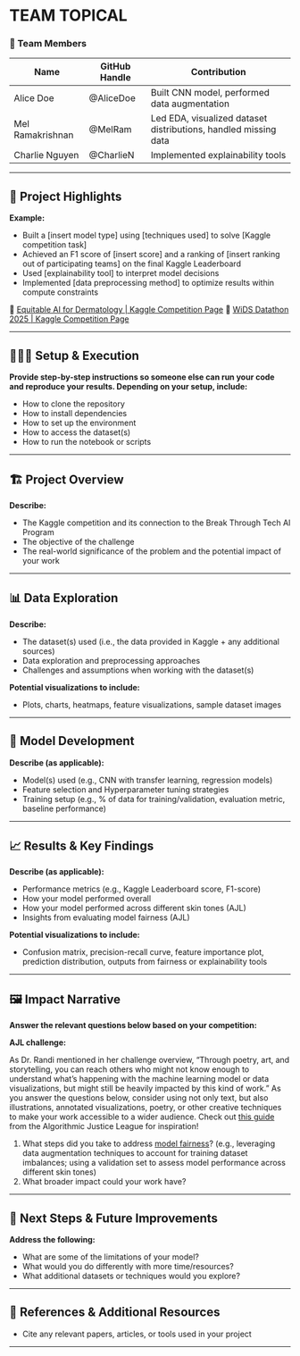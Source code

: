 # TEAM TOPICAL


### **👥 Team Members**

| Name | GitHub Handle | Contribution |
| ----- | ----- | ----- |
| Alice Doe | @AliceDoe | Built CNN model, performed data augmentation |
| Mel Ramakrishnan | @MelRam | Led EDA, visualized dataset distributions, handled missing data |
| Charlie Nguyen | @CharlieN | Implemented explainability tools |

---

## **🎯 Project Highlights**

**Example:**

* Built a \[insert model type\] using \[techniques used\] to solve \[Kaggle competition task\]
* Achieved an F1 score of \[insert score\] and a ranking of \[insert ranking out of participating teams\] on the final Kaggle Leaderboard
* Used \[explainability tool\] to interpret model decisions
* Implemented \[data preprocessing method\] to optimize results within compute constraints

🔗 [Equitable AI for Dermatology | Kaggle Competition Page](https://www.kaggle.com/competitions/bttai-ajl-2025/overview)
🔗 [WiDS Datathon 2025 | Kaggle Competition Page](https://www.kaggle.com/competitions/widsdatathon2025/overview)

---

## **👩🏽‍💻 Setup & Execution**

**Provide step-by-step instructions so someone else can run your code and reproduce your results. Depending on your setup, include:**

* How to clone the repository
* How to install dependencies
* How to set up the environment
* How to access the dataset(s)
* How to run the notebook or scripts

---

## **🏗️ Project Overview**

**Describe:**

* The Kaggle competition and its connection to the Break Through Tech AI Program
* The objective of the challenge
* The real-world significance of the problem and the potential impact of your work

---

## **📊 Data Exploration**

**Describe:**

* The dataset(s) used (i.e., the data provided in Kaggle \+ any additional sources)
* Data exploration and preprocessing approaches
* Challenges and assumptions when working with the dataset(s)

**Potential visualizations to include:**

* Plots, charts, heatmaps, feature visualizations, sample dataset images

---

## **🧠 Model Development**

**Describe (as applicable):**

* Model(s) used (e.g., CNN with transfer learning, regression models)
* Feature selection and Hyperparameter tuning strategies
* Training setup (e.g., % of data for training/validation, evaluation metric, baseline performance)

---

## **📈 Results & Key Findings**

**Describe (as applicable):**

* Performance metrics (e.g., Kaggle Leaderboard score, F1-score)
* How your model performed overall
* How your model performed across different skin tones (AJL)
* Insights from evaluating model fairness (AJL)

**Potential visualizations to include:**

* Confusion matrix, precision-recall curve, feature importance plot, prediction distribution, outputs from fairness or explainability tools

---

## **🖼️ Impact Narrative**

**Answer the relevant questions below based on your competition:**

**AJL challenge:**

As Dr. Randi mentioned in her challenge overview, “Through poetry, art, and storytelling, you can reach others who might not know enough to understand what’s happening with the machine learning model or data visualizations, but might still be heavily impacted by this kind of work.”
As you answer the questions below, consider using not only text, but also illustrations, annotated visualizations, poetry, or other creative techniques to make your work accessible to a wider audience.
Check out [this guide](https://drive.google.com/file/d/1kYKaVNR\_l7Abx2kebs3AdDi6TlPviC3q/view) from the Algorithmic Justice League for inspiration!

1. What steps did you take to address [model fairness](https://haas.berkeley.edu/wp-content/uploads/What-is-fairness_-EGAL2.pdf)? (e.g., leveraging data augmentation techniques to account for training dataset imbalances; using a validation set to assess model performance across different skin tones)
2. What broader impact could your work have?

---

## **🚀 Next Steps & Future Improvements**

**Address the following:**

* What are some of the limitations of your model?
* What would you do differently with more time/resources?
* What additional datasets or techniques would you explore?

---

## **📄 References & Additional Resources**

* Cite any relevant papers, articles, or tools used in your project

---

